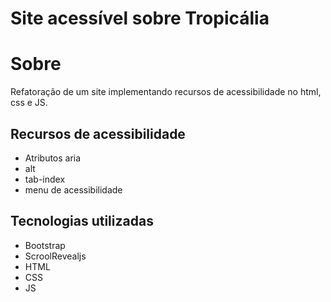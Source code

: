 # Site acessível sobre Tropicália
# Sobre
Refatoração de um site implementando
recursos de acessibilidade no html, css 
e JS.
## Recursos de acessibilidade
- Atributos aria
- alt
- tab-index
- menu de acessibilidade
## Tecnologias utilizadas
- Bootstrap
- ScroolRevealjs
- HTML
- CSS
- JS